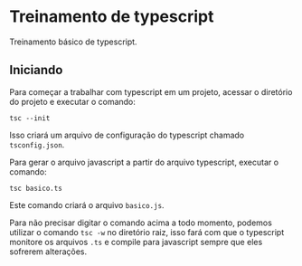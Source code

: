 # Treinamento de typescript

Treinamento básico de typescript.

## Iniciando

Para começar a trabalhar com typescript em um projeto, acessar o diretório do projeto e executar o comando:

`tsc --init`

Isso criará um arquivo de configuração do typescript chamado `tsconfig.json`.

Para gerar o arquivo javascript a partir do arquivo typescript, executar o comando:

`tsc basico.ts`

Este comando criará o arquivo `basico.js`.

Para não precisar digitar o comando acima a todo momento, podemos utilizar o comando `tsc -w` no diretório raiz, isso fará com que o typescript monitore os arquivos `.ts` e compile para javascript sempre que eles sofrerem alterações.